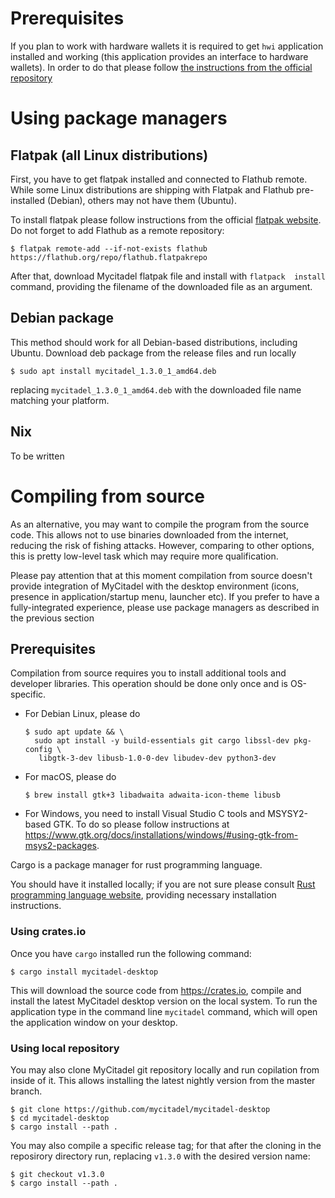 Prerequisites
=============

If you plan to work with hardware wallets it is required to get `hwi`
application installed and working (this application provides an 
interface to hardware wallets). In order to do that please follow 
[the instructions from the official repository][hwi]


Using package managers
======================

## Flatpak (all Linux distributions)

First, you have to get flatpak installed and connected to Flathub remote. 
While some Linux distributions are shipping with Flatpak and Flathub 
pre-installed (Debian), others may not have them (Ubuntu).

To install flatpak please follow instructions from the official 
[flatpak website](https://flatpak.org/setup/). Do not forget to add Flathub 
as a remote repository:

```console
$ flatpak remote-add --if-not-exists flathub https://flathub.org/repo/flathub.flatpakrepo
```

After that, download Mycitadel flatpak file and install with `flatpack 
install` command, providing the filename of the downloaded file as an argument.


## Debian package

This method should work for all Debian-based distributions, including Ubuntu.
Download deb package from the release files and run locally 
```console
$ sudo apt install mycitadel_1.3.0_1_amd64.deb
```
replacing `mycitadel_1.3.0_1_amd64.deb` with the downloaded file name 
matching your platform.


## Nix

To be written


Compiling from source
=====================

As an alternative, you may want to compile the program from the source code. 
This allows not to use binaries downloaded from the internet, reducing the 
risk of fishing attacks. However, comparing to other options, this is pretty 
low-level task which may require more qualification.

Please pay attention that at this moment compilation from source doesn't
provide integration of MyCitadel with the desktop environment (icons, 
presence in application/startup menu, launcher etc). If you prefer to have a 
fully-integrated experience, please use package managers as described in the 
previous section


Prerequisites
-------------

Compilation from source requires you to install additional tools and 
developer libraries. This operation should be done only once and is OS-specific.

- For Debian Linux, please do
    ```console
    $ sudo apt update && \
      sudo apt install -y build-essentials git cargo libssl-dev pkg-config \
       libgtk-3-dev libusb-1.0-0-dev libudev-dev python3-dev
    ```

- For macOS, please do
    ```console
    $ brew install gtk+3 libadwaita adwaita-icon-theme libusb
    ```

- For Windows, you need to install Visual Studio C tools and MSYSY2-based GTK.
  To do so please follow instructions at
  <https://www.gtk.org/docs/installations/windows/#using-gtk-from-msys2-packages>.

Cargo is a package manager for rust programming language.

You should have it installed locally; if you are not sure please consult
[Rust programming language website][rust], providing necessary installation
instructions.


### Using crates.io

Once you have `cargo` installed run the following command:
```console
$ cargo install mycitadel-desktop
```

This will download the source code from https://crates.io, compile and 
install the latest MyCitadel desktop version on the local system. To run the 
application type in the command line `mycitadel` command, which will open 
the application window on your desktop.


### Using local repository

You may also clone MyCitadel git repository locally and run copilation from 
inside of it. This allows installing the latest nightly version from the 
master branch.

```console
$ git clone https://github.com/mycitadel/mycitadel-desktop
$ cd mycitadel-desktop
$ cargo install --path .
```

You may also compile a specific release tag; for that after the cloning
in the reposirory directory run, replacing `v1.3.0` with the desired version 
name:
```console
$ git checkout v1.3.0
$ cargo install --path .
```


[hwi]: https://github.com/bitcoin-core/HWI
[rust]: https://rust-lang.org

